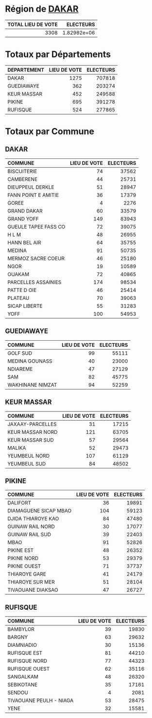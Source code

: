 # Région de [DAKAR](DAKAR.csv)

|   TOTAL LIEU DE VOTE |   ELECTEURS |
|---------------------:|------------:|
|                 3308 | 1.82982e+06 |

# Totaux par Départements

| DEPARTEMENT   |   LIEU DE VOTE |   ELECTEURS |
|:--------------|---------------:|------------:|
| DAKAR         |           1275 |      707818 |
| GUEDIAWAYE    |            362 |      203274 |
| KEUR MASSAR   |            452 |      249588 |
| PIKINE        |            695 |      391278 |
| RUFISQUE      |            524 |      277865 |

# Totaux par Commune

## DAKAR

| COMMUNE              |   LIEU DE VOTE |   ELECTEURS |
|:---------------------|---------------:|------------:|
| BISCUITERIE          |             74 |       37562 |
| CAMBERENE            |             44 |       25731 |
| DIEUPPEUL DERKLE     |             51 |       28947 |
| FANN POINT E AMITIE  |             36 |       17379 |
| GOREE                |              4 |        2276 |
| GRAND DAKAR          |             60 |       33579 |
| GRAND YOFF           |            149 |       83943 |
| GUEULE TAPEE FASS CO |             72 |       39075 |
| H L M                |             48 |       26955 |
| HANN BEL AIR         |             64 |       35755 |
| MEDINA               |             91 |       50735 |
| MERMOZ SACRE COEUR   |             46 |       25180 |
| NGOR                 |             19 |       10589 |
| OUAKAM               |             72 |       40865 |
| PARCELLES ASSAINIES  |            174 |       98534 |
| PATTE D OIE          |             46 |       25414 |
| PLATEAU              |             70 |       39063 |
| SICAP LIBERTE        |             55 |       31283 |
| YOFF                 |            100 |       54953 |

## GUEDIAWAYE

| COMMUNE          |   LIEU DE VOTE |   ELECTEURS |
|:-----------------|---------------:|------------:|
| GOLF SUD         |             99 |       55111 |
| MEDINA GOUNASS   |             40 |       23000 |
| NDIAREME         |             47 |       27129 |
| SAM              |             82 |       45775 |
| WAKHINANE NIMZAT |             94 |       52259 |

## KEUR MASSAR

| COMMUNE          |   LIEU DE VOTE |   ELECTEURS |
|:-----------------|---------------:|------------:|
| JAXAAY-PARCELLES |             31 |       17215 |
| KEUR MASSAR NORD |            121 |       63705 |
| KEUR MASSAR SUD  |             57 |       29564 |
| MALIKA           |             52 |       29473 |
| YEUMBEUL NORD    |            107 |       61129 |
| YEUMBEUL SUD     |             84 |       48502 |

## PIKINE

| COMMUNE               |   LIEU DE VOTE |   ELECTEURS |
|:----------------------|---------------:|------------:|
| DALIFORT              |             36 |       19891 |
| DIAMAGUENE SICAP MBAO |            104 |       59123 |
| DJIDA THIAROYE KAO    |             84 |       47480 |
| GUINAW RAIL NORD      |             30 |       17077 |
| GUINAW RAIL SUD       |             39 |       22403 |
| MBAO                  |             91 |       52826 |
| PIKINE EST            |             48 |       26352 |
| PIKINE NORD           |             53 |       29379 |
| PIKINE OUEST          |             71 |       37737 |
| THIAROYE GARE         |             41 |       24179 |
| THIAROYE SUR MER      |             51 |       28104 |
| TIVAOUANE DIAKSAO     |             47 |       26727 |

## RUFISQUE

| COMMUNE                 |   LIEU DE VOTE |   ELECTEURS |
|:------------------------|---------------:|------------:|
| BAMBYLOR                |             39 |       19830 |
| BARGNY                  |             63 |       29632 |
| DIAMNIADIO              |             30 |       15136 |
| RUFISQUE EST            |             81 |       44210 |
| RUFISQUE NORD           |             77 |       44323 |
| RUFISQUE OUEST          |             62 |       35116 |
| SANGALKAM               |             48 |       26320 |
| SEBIKOTANE              |             35 |       17161 |
| SENDOU                  |              4 |        2081 |
| TIVAOUANE PEULH - NIAGA |             53 |       28475 |
| YENE                    |             32 |       15581 |

